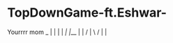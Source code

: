 # TopDownGame-ft.Eshwar-
Yourrrr mom
    _
   | |
   | |
  _| |___
 |       |
/        |
\        /
 |      |